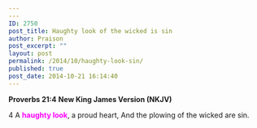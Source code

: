 ```yaml
---
---
ID: 2750
post_title: Haughty look of the wicked is sin
author: Praison
post_excerpt: ""
layout: post
permalink: /2014/10/haughty-look-sin/
published: true
post_date: 2014-10-21 16:14:40
---
```

<strong>Proverbs 21:4</strong>
<strong> New King James Version (NKJV)</strong>

4 A <strong><span style="color: #ff00ff;">haughty look</span></strong>, a proud heart,
And the plowing of the wicked are sin.